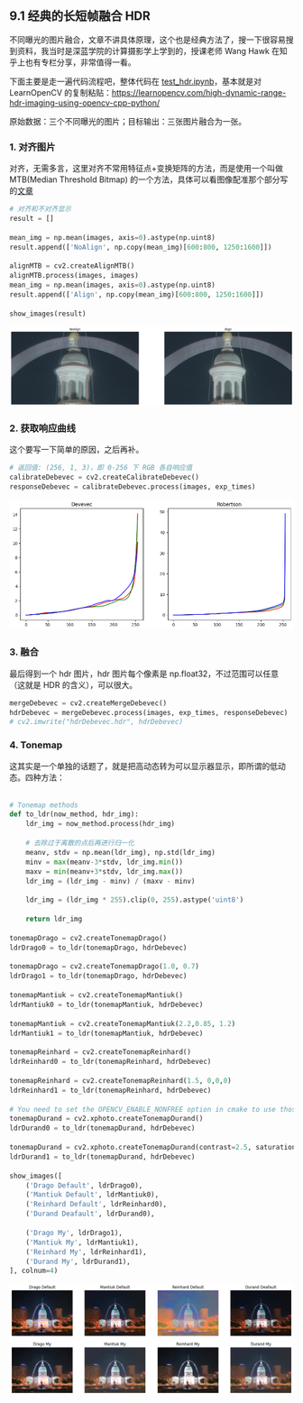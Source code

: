 ## 9.1 经典的长短帧融合 HDR

不同曝光的图片融合，文章不讲具体原理，这个也是经典方法了，搜一下很容易搜到资料，我当时是深蓝学院的计算摄影学上学到的，授课老师 Wang Hawk 在知乎上也有专栏分享，非常值得一看。

下面主要是走一遍代码流程吧，整体代码在 [test_hdr.ipynb](../code/test_hdr.ipynb)，基本就是对 LearnOpenCV 的复制粘贴：https://learnopencv.com/high-dynamic-range-hdr-imaging-using-opencv-cpp-python/

原始数据：三个不同曝光的图片；目标输出：三张图片融合为一张。

### 1. 对齐图片

对齐，无需多言，这里对齐不常用特征点+变换矩阵的方法，而是使用一个叫做 MTB(Median Threshold Bitmap) 的一个方法，具体可以看图像配准那个部分写的[文章](./5.3.md)

```python
# 对齐和不对齐显示
result = []

mean_img = np.mean(images, axis=0).astype(np.uint8)
result.append(['NoAlign', np.copy(mean_img)[600:800, 1250:1600]])

alignMTB = cv2.createAlignMTB()
alignMTB.process(images, images)
mean_img = np.mean(images, axis=0).astype(np.uint8)
result.append(['Align', np.copy(mean_img)[600:800, 1250:1600]])

show_images(result)
```

![1722265203968](image/0.1/1722265203968.png)

### 2. 获取响应曲线

这个要写一下简单的原因，之后再补。

```python
# 返回值: (256, 1, 3)，即 0-256 下 RGB 各自响应值
calibrateDebevec = cv2.createCalibrateDebevec()
responseDebevec = calibrateDebevec.process(images, exp_times)
```

![1722265203968](image/0.1/responseCurve.png)

### 3. 融合

最后得到一个 hdr 图片，hdr 图片每个像素是 np.float32，不过范围可以任意（这就是 HDR 的含义），可以很大。

```python
mergeDebevec = cv2.createMergeDebevec()
hdrDebevec = mergeDebevec.process(images, exp_times, responseDebevec)
# cv2.imwrite("hdrDebevec.hdr", hdrDebevec)
```

### 4. Tonemap

这其实是一个单独的话题了，就是把高动态转为可以显示器显示，即所谓的低动态。四种方法：

```python

# Tonemap methods
def to_ldr(now_method, hdr_img):
    ldr_img = now_method.process(hdr_img)

    # 去除过于离散的点后再进行归一化
    meanv, stdv = np.mean(ldr_img), np.std(ldr_img)
    minv = max(meanv-3*stdv, ldr_img.min())
    maxv = min(meanv+3*stdv, ldr_img.max())
    ldr_img = (ldr_img - minv) / (maxv - minv)

    ldr_img = (ldr_img * 255).clip(0, 255).astype('uint8')

    return ldr_img

tonemapDrago = cv2.createTonemapDrago()
ldrDrago0 = to_ldr(tonemapDrago, hdrDebevec)

tonemapDrago = cv2.createTonemapDrago(1.0, 0.7)
ldrDrago1 = to_ldr(tonemapDrago, hdrDebevec)

tonemapMantiuk = cv2.createTonemapMantiuk()
ldrMantiuk0 = to_ldr(tonemapMantiuk, hdrDebevec)

tonemapMantiuk = cv2.createTonemapMantiuk(2.2,0.85, 1.2)
ldrMantiuk1 = to_ldr(tonemapMantiuk, hdrDebevec)

tonemapReinhard = cv2.createTonemapReinhard()
ldrReinhard0 = to_ldr(tonemapReinhard, hdrDebevec)

tonemapReinhard = cv2.createTonemapReinhard(1.5, 0,0,0)
ldrReinhard1 = to_ldr(tonemapReinhard, hdrDebevec)

# You need to set the OPENCV_ENABLE_NONFREE option in cmake to use those. Use them at your own risk.
tonemapDurand = cv2.xphoto.createTonemapDurand()
ldrDurand0 = to_ldr(tonemapDurand, hdrDebevec)

tonemapDurand = cv2.xphoto.createTonemapDurand(contrast=2.5, saturation=0.6)
ldrDurand1 = to_ldr(tonemapDurand, hdrDebevec)

show_images([
    ('Drago Default', ldrDrago0), 
    ('Mantiuk Default', ldrMantiuk0), 
    ('Reinhard Default', ldrReinhard0), 
    ('Durand Deafault', ldrDurand0),

    ('Drago My', ldrDrago1), 
    ('Mantiuk My', ldrMantiuk1), 
    ('Reinhard My', ldrReinhard1), 
    ('Durand My', ldrDurand1), 
], colnum=4)
```

![1726137515752](image/0.1/1726137515752.png)
